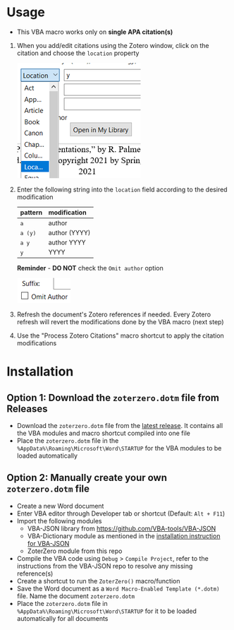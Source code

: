 # Usage

- This VBA macro works only on **single APA citation(s)**

1. When you add/edit citations using the Zotero window, click on the citation and choose the `location` property
    
    ![Alt text](static/img/location.png)

2. Enter the following string into the `location` field according to the desired modification

    |pattern|modification|
    |---|---|
    |`a`|author|
    |`a (y)`|author (YYYY)|
    |`a y`|author YYYY|
    |`y`|YYYY|

    **Reminder** - **DO NOT** check the `Omit author` option

    ![Alt text](static/img/omit-author.png)

3. Refresh the document's Zotero references if needed. Every Zotero refresh will revert the modifications done by the VBA macro (next step)
4. Use the "Process Zotero Citations" macro shortcut to apply the citation modifications

# Installation
## Option 1: Download the `zoterzero.dotm` file from Releases
- Download the `zoterzero.dotm` file from the [latest release](https://github.com/loneguardian/zotero-zoterzero/releases). It contains all the VBA modules and macro shortcut compiled into one file
- Place the `zoterzero.dotm` file in the `%AppData%\Roaming\Microsoft\Word\STARTUP` for the VBA modules to be loaded automatically

## Option 2: Manually create your own `zoterzero.dotm` file
- Create a new Word document
- Enter VBA editor through Developer tab or shortcut (Default: `Alt + F11`)
- Import the following modules
    - VBA-JSON library from https://github.com/VBA-tools/VBA-JSON
    - VBA-Dictionary module as mentioned in the [installation instruction for VBA-JSON](https://github.com/VBA-tools/VBA-JSON#installation)
    - ZoterZero module from this repo
- Compile the VBA code using `Debug` > `Compile Project`, refer to the instructions from the VBA-JSON repo to resolve any missing reference(s)
- Create a shortcut to run the `ZoterZero()` macro/function
- Save the Word document as a `Word Macro-Enabled Template (*.dotm)` file. Name the document `zoterzero.dotm`
- Place the `zoterzero.dotm` file in `%AppData%\Roaming\Microsoft\Word\STARTUP` for it to be loaded automatically for all documents